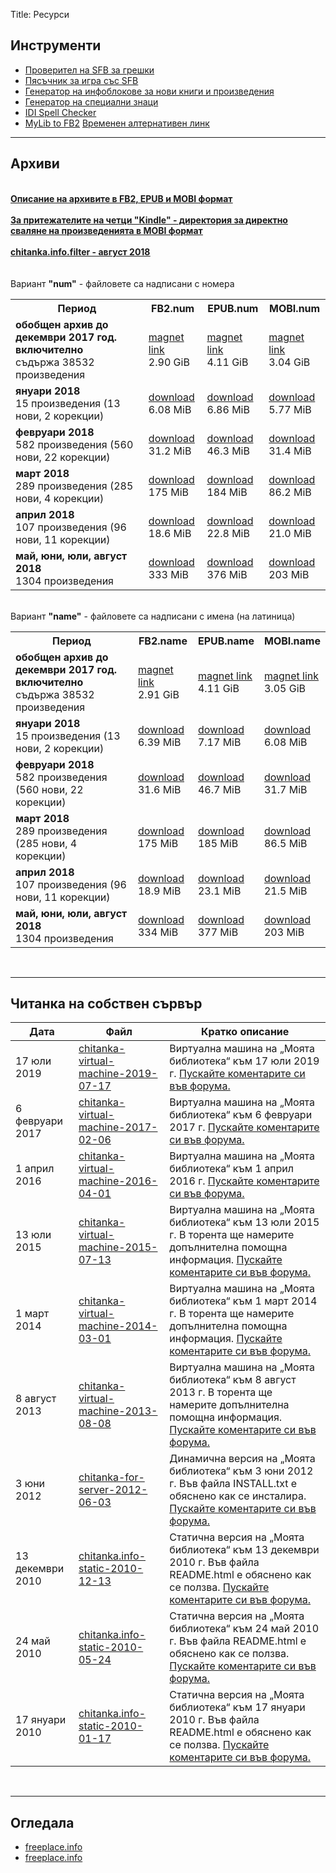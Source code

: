 Title: Ресурси

## __Инструменти__

* [Проверител на SFB за грешки](http://tools.chitanka.info/sfb-check/)
* [Пясъчник за игра със SFB](/sandbox)
* [Генератор на инфоблокове за нови книги и произведения](http://tools.chitanka.info/infogen/)
* [Генератор на специални знаци](http://tools.chitanka.info/specialchar/)
* [IDI Spell Checker](http://freeplace.info/ididictionary/bulgarian_spell_checker/)
* [MyLib to FB2](http://www.sfbg.us/mylibtofb2/) [Временен алтернативен линк](http://asen.baramov.org/rsrc/MyLibToFB2_v-0-6-03.zip)

-------------------------------------
<h2 id="archives"><strong>Архиви</strong></h2>
<br/>
<a href="http://pechkov.chitanka.info/#archives"><b><u>Описание на архивите в FB2, EPUB и MOBI формат</u></b></a><br/><br/>
<a href="http://pechkov.chitanka.info/mobi"><b><u>За притежателите на четци "Kindle" - директория за директно сваляне на произведенията в MOBI формат</u></b></a><br/><br/>
<a href="https://pechkov.chitanka.info/util/chitanka.info.filter-2018.08.zip"><b><u>chitanka.info.filter - август 2018</u></b></a><br/><br/><br/>
Вариант <b>"num"</b> - файловете са надписани с номера
<table class="table table-striped">
  <tr>
    <th>Период</th>
    <th>FB2.num</th>
    <th>EPUB.num</th>
    <th>MOBI.num</th>
  </tr>
  <tr>
    <td><b>обобщен архив до декември 2017 год. включително</b><br>съдържа 38532 произведения</td>
    <td><a href="magnet:?xt=urn:btih:B7972DAD9EA6D3D12F0BE119292CE3CEF5728BE2&dn=chitanka.info.fb2.num-2017.12-cumulative.zip">magnet link</a><br/>2.90 GiB</td>
    <td><a href="magnet:?xt=urn:btih:0270E9E9533347813450B66CC65234BDD9E5B711&dn=chitanka.info.epub.num-2017.12-cumulative.zip">magnet link</a><br/>4.11 GiB</td>
    <td><a href="magnet:?xt=urn:btih:D5FB319FBF36BF37B663510798B862A093F193B0&dn=chitanka.info.mobi.num-2017.12-cumulative.zip">magnet link</a><br/>3.04 GiB</td>
  </tr>
  <tr>
    <td><b>януари 2018</b><br>15 произведения (13 нови, 2 корекции)</td>
    <td><a href="https://pechkov.chitanka.info/archives/chitanka.info.fb2.num-2018.01.zip">download</a><br/>6.08 MiB</td>
    <td><a href="https://pechkov.chitanka.info/archives/chitanka.info.epub.num-2018.01.zip">download</a><br/>6.86 MiB</td>
    <td><a href="https://pechkov.chitanka.info/archives/chitanka.info.mobi.num-2018.01.zip">download</a><br/>5.77 MiB</td>
  </tr>
  <tr>
    <td><b>февруари 2018</b><br>582 произведения (560 нови, 22 корекции)</td>
    <td><a href="https://pechkov.chitanka.info/archives/chitanka.info.fb2.num-2018.02.zip">download</a><br/>31.2 MiB</td>
    <td><a href="https://pechkov.chitanka.info/archives/chitanka.info.epub.num-2018.02.zip">download</a><br/>46.3 MiB</td>
    <td><a href="https://pechkov.chitanka.info/archives/chitanka.info.mobi.num-2018.02.zip">download</a><br/>31.4 MiB</td>
  </tr>
  <tr>
    <td><b>март 2018</b><br>289 произведения (285 нови, 4 корекции)</td>
    <td><a href="https://pechkov.chitanka.info/archives/chitanka.info.fb2.num-2018.03.zip">download</a><br/>175 MiB</td>
    <td><a href="https://pechkov.chitanka.info/archives/chitanka.info.epub.num-2018.03.zip">download</a><br/>184 MiB</td>
    <td><a href="https://pechkov.chitanka.info/archives/chitanka.info.mobi.num-2018.03.zip">download</a><br/>86.2 MiB</td>
  </tr>
  <tr>
    <td><b>април 2018</b><br>107 произведения (96 нови, 11 корекции)</td>
    <td><a href="https://pechkov.chitanka.info/archives/chitanka.info.fb2.num-2018.04.zip">download</a><br/>18.6 MiB</td>
    <td><a href="https://pechkov.chitanka.info/archives/chitanka.info.epub.num-2018.04.zip">download</a><br/>22.8 MiB</td>
    <td><a href="https://pechkov.chitanka.info/archives/chitanka.info.mobi.num-2018.04.zip">download</a><br/>21.0 MiB</td>
  </tr>
  <tr>
    <td><b>май, юни, юли, август 2018</b><br>1304 произведения</td>
    <td><a href="https://pechkov.chitanka.info/archives/chitanka.info.fb2.num-2018.05-08.zip">download</a><br/>333 MiB</td>
    <td><a href="https://pechkov.chitanka.info/archives/chitanka.info.epub.num-2018.05-08.zip">download</a><br/>376 MiB</td>
    <td><a href="https://pechkov.chitanka.info/archives/chitanka.info.mobi.num-2018.05-08.zip">download</a><br/>203 MiB</td>
  </tr>
</table>
<br/>
Вариант <b>"name"</b> - файловете са надписани с имена (на латиница)
<table class="table table-striped">
  <tr>
    <th>Период</th>
    <th>FB2.name</th>
    <th>EPUB.name</th>
    <th>MOBI.name</th>
  </tr>
  <tr>
  <tr>
    <td><b>обобщен архив до декември 2017 год. включително</b><br>съдържа 38532 произведения</td>
    <td><a href="magnet:?xt=urn:btih:F7FB57E51DAE93164B389D2E08B5899467231C0F&dn=chitanka.info.fb2.name-2017.12-cumulative.zip">magnet link</a><br/>2.91 GiB</td>
    <td><a href="magnet:?xt=urn:btih:C3E945271F1E28EB2BCB5C4C3AA856919E81FAA3&dn=chitanka.info.epub.name-2017.12-cumulative.zip">magnet link</a><br/>4.11 GiB</td>
    <td><a href="magnet:?xt=urn:btih:F64287627676ED402DDB96A3D75CE0FB267C28C7&dn=chitanka.info.mobi.name-2017.12-cumulative.zip">magnet link</a><br/>3.05 GiB</td>
  </tr>
  <tr>
    <td><b>януари 2018</b><br>15 произведения (13 нови, 2 корекции)</td>
    <td><a href="https://pechkov.chitanka.info/archives/chitanka.info.fb2.name-2018.01.zip">download</a><br/>6.39 MiB</td>
    <td><a href="https://pechkov.chitanka.info/archives/chitanka.info.epub.name-2018.01.zip">download</a><br/>7.17 MiB</td>
    <td><a href="https://pechkov.chitanka.info/archives/chitanka.info.mobi.name-2018.01.zip">download</a><br/>6.08 MiB</td>
  </tr>
  <tr>
    <td><b>февруари 2018</b><br>582 произведения (560 нови, 22 корекции)</td>
    <td><a href="https://pechkov.chitanka.info/archives/chitanka.info.fb2.name-2018.02.zip">download</a><br/>31.6 MiB</td>
    <td><a href="https://pechkov.chitanka.info/archives/chitanka.info.epub.name-2018.02.zip">download</a><br/>46.7 MiB</td>
    <td><a href="https://pechkov.chitanka.info/archives/chitanka.info.mobi.name-2018.02.zip">download</a><br/>31.7 MiB</td>
  </tr>
  <tr>
    <td><b>март 2018</b><br>289 произведения (285 нови, 4 корекции)</td>
    <td><a href="https://pechkov.chitanka.info/archives/chitanka.info.fb2.name-2018.03.zip">download</a><br/>175 MiB</td>
    <td><a href="https://pechkov.chitanka.info/archives/chitanka.info.epub.name-2018.03.zip">download</a><br/>185 MiB</td>
    <td><a href="https://pechkov.chitanka.info/archives/chitanka.info.mobi.name-2018.03.zip">download</a><br/>86.5 MiB</td>
  </tr>
  <tr>
    <td><b>април 2018</b><br>107 произведения (96 нови, 11 корекции)</td>
    <td><a href="https://pechkov.chitanka.info/archives/chitanka.info.fb2.name-2018.04.zip">download</a><br/>18.9 MiB</td>
    <td><a href="https://pechkov.chitanka.info/archives/chitanka.info.epub.name-2018.04.zip">download</a><br/>23.1 MiB</td>
    <td><a href="https://pechkov.chitanka.info/archives/chitanka.info.mobi.name-2018.04.zip">download</a><br/>21.5 MiB</td>
  </tr>
  <tr>
    <td><b>май, юни, юли, август 2018</b><br>1304 произведения</td>
    <td><a href="https://pechkov.chitanka.info/archives/chitanka.info.fb2.name-2018.05-08.zip">download</a><br/>334 MiB</td>
    <td><a href="https://pechkov.chitanka.info/archives/chitanka.info.epub.name-2018.05-08.zip">download</a><br/>377 MiB</td>
    <td><a href="https://pechkov.chitanka.info/archives/chitanka.info.mobi.name-2018.05-08.zip">download</a><br/>203 MiB</td>
  </tr>
</table>
<br/>

-------------------------------------
<h2 id="my-library-on-my-own-server"><strong>Читанка на собствен сървър</strong></h2>

Дата             | Файл                                                                                                               | Кратко описание
---------------- | ------------------------------------------------------------------------------------------------------------------ | -----------------------------------------------------------------------------------------------------------------------------------------------------------------------------------------------------------------------------
17 юли 2019      | [chitanka-virtual-machine-2019-07-17](https://github.com/tonywoolf/chitanka/raw/master/chitanka17.07.2019.torrent) | Виртуална машина на „Моята библиотека“ към 17 юли 2019 г. [Пускайте коментарите си във форума.](http://forum.chitanka.info/my-library-on-virtual-machine-t3949.html)
6 февруари 2017  | [chitanka-virtual-machine-2017-02-06](https://files.chitanka.info/chitanka.06.02.2017.torrent)                     | Виртуална машина на „Моята библиотека“ към 6 февруари 2017 г. [Пускайте коментарите си във форума.](http://forum.chitanka.info/my-library-on-virtual-machine-t3949.html)
1 април 2016     | [chitanka-virtual-machine-2016-04-01](http://files.chitanka.info/chitanka.01.04.2016.torrent)                      | Виртуална машина на „Моята библиотека“ към 1 април 2016 г. [Пускайте коментарите си във форума.](http://forum.chitanka.info/my-library-on-virtual-machine-t3949.html)
13 юли 2015      | [chitanka-virtual-machine-2015-07-13](http://files.chitanka.info/chitanka.13.07.2015.torrent)                      | Виртуална машина на „Моята библиотека“ към 13 юли 2015 г. В торента ще намерите допълнителна помощна информация. [Пускайте коментарите си във форума.](http://forum.chitanka.info/my-library-on-virtual-machine-t3949.html)
1 март 2014      | [chitanka-virtual-machine-2014-03-01](http://static.chitanka.info/tor/chitanka-virtual-machine-2014-03-01.torrent) | Виртуална машина на „Моята библиотека“ към 1 март 2014 г. В торента ще намерите допълнителна помощна информация. [Пускайте коментарите си във форума.](http://forum.chitanka.info/my-library-on-virtual-machine-t3949.html)
8 август 2013    | [chitanka-virtual-machine-2013-08-08](http://static.chitanka.info/tor/chitanka-virtual-machine-2013-08-08.torrent) | Виртуална машина на „Моята библиотека“ към 8 август 2013 г. В торента ще намерите допълнителна помощна информация. [Пускайте коментарите си във форума.](http://forum.chitanka.info/my-library-on-virtual-machine-t3949.html)
3 юни 2012       | [chitanka-for-server-2012-06-03](http://static.chitanka.info/tor/chitanka-for-server-2012-06-03.torrent)           | Динамична версия на „Моята библиотека“ към 3 юни 2012 г. Във файла INSTALL.txt е обяснено как се инсталира. [Пускайте коментарите си във форума.](http://forum.chitanka.info/chitanka-download-own-server-t3178.html)
13 декември 2010 | [chitanka.info-static-2010-12-13](http://static.chitanka.info/tor/chitanka.info-static-2010-12-13.torrent)         | Статична версия на „Моята библиотека“ към 13 декември 2010 г. Във файла README.html е обяснено как се ползва. [Пускайте коментарите си във форума.](http://forum.chitanka.info/static-version-t1517.html)
24 май 2010      | [chitanka.info-static-2010-05-24](http://static.chitanka.info/tor/chitanka.info-static-2010-05-24.torrent)         | Статична версия на „Моята библиотека“ към 24 май 2010 г. Във файла README.html е обяснено как се ползва. [Пускайте коментарите си във форума.](http://forum.chitanka.info/static-version-t1517.html)
17 януари 2010   | [chitanka.info-static-2010-01-17](http://static.chitanka.info/tor/chitanka.info-static-2010-01-17.torrent)         | Статична версия на „Моята библиотека“ към 17 януари 2010 г. Във файла README.html е обяснено как се ползва. [Пускайте коментарите си във форума.](http://forum.chitanka.info/static-version-t1517.html)

<br/>

-------------------------------------
## __Огледала__

* [freeplace.info](http://freeplace.info/proxy/browse.php?u=http://clivl6rf3vft7ihw.onion)
* [freeplace.info](http://freeplace.info/proxy/browse.php?u=http://chitanka.i2p)
